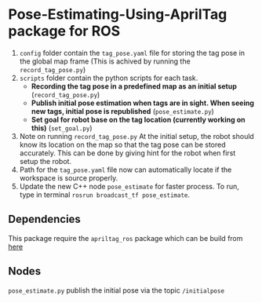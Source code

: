 <h1>Pose-Estimating-Using-AprilTag package for ROS</h1>

1. `config` folder contain the `tag_pose.yaml` file for storing the tag pose in the global map frame (This is achived by running the `record_tag_pose.py`)
2. `scripts` folder contain the python scripts for each task.
    - **Recording the tag pose in a predefined map as an initial setup** (`record_tag_pose.py`)
    - **Publish initial pose estimation when tags are in sight. When seeing new tags, initial pose is republished** (`pose_estimate.py`)
    - **Set goal for robot base on the tag location (currently working on this)** (`set_goal.py`) 
3. Note on running `record_tag_pose.py`
    At the initial setup, the robot should know its location on the map so that the tag pose can be stored accurately. This can be done by giving hint for the robot when first setup the robot.
4. Path for the `tag_pose.yaml` file now can automatically locate if the workspace is source properly.
5. Update the new C++ node `pose_estimate` for faster process. To run, type in terminal `rosrun broadcast_tf pose_estimate`.

<h2>Dependencies</h2>

This package require the `apriltag_ros` package which can be build from [here](https://github.com/AprilRobotics/apriltag_ros)

<h2>Nodes</h2>

`pose_estimate.py` publish the initial pose via the topic `/initialpose`
